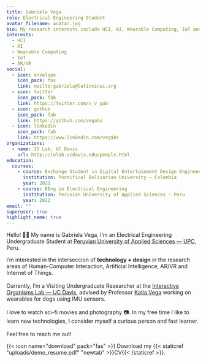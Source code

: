 ```yaml
---
title: Gabriela Vega
role: Electrical Engineering Student
avatar_filename: avatar.jpg
bio: My research interests include HCI, AI, Wearable Computing, IoT and AR/VR.
interests:
  - HCI
  - AI
  - Wearable Computing
  - IoT
  - AR/VR
social:
  - icon: envelope
    icon_pack: fas
    link: mailto:gabriela@latinxinai.org
  - icon: twitter
    icon_pack: fab
    link: https://twitter.com/v_v_gab
  - icon: github
    icon_pack: fab
    link: https://github.com/vegabs
  - icon: linkedin
    icon_pack: fab
    link: https://www.linkedin.com/vegabs
organizations:
  - name: IO Lab, UC Davis
    url: http://iolab.ucdavis.edu/people.html
education:
  courses:
    - course: Exchange Student in Digital Entertainment Design Engineering
      institution: Pontifical Bolivarian University – Colombia
      year: 2021
    - course: BEng in Electrical Engineering
      institution: Peruvian University of Applied Sciences – Peru
      year: 2022
email: ""
superuser: true
highlight_name: true
---
```

Hello! 👋🏻 My name is Gabriela Vega, I’m an Electrical Engineering Undergraduate Student at [Peruvian University of Applied Sciences — UPC](http://upc.edu.pe/), Peru.

I’m interested in the interseccion of **technology + design** in the research areas of Human-Computer Interaction, Artificial Intelligence, AR/VR and Internet of Things.\
\
Currently, I’m a Visiting Undergraduate Researcher at the [Interactive Organisms Lab — UC Davis](http://iolab.ucdavis.edu/people.html), advised by Professor [Katia Vega](https://scholar.google.com/citations?user=No4mGbsAAAAJ&hl=es) working on wearables for dogs using IMU sensors.\
\
I love to watch sci-fi movies and photography 📷. In my free time I like to learn new technologies, I consider myself a curious person and fast learner.\
\
Feel free to reach me out!

{{< icon name="download" pack="fas" >}} Download my {{< staticref "uploads/demo_resume.pdf" "newtab" >}}CV{{< /staticref >}}.